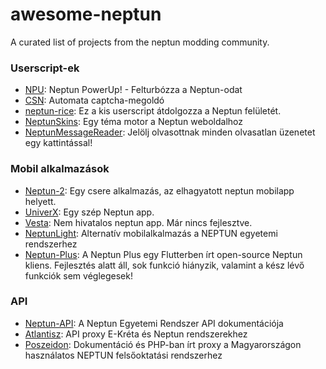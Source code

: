 # awesome-neptun
A curated list of projects from the neptun modding community.

### Userscript-ek
- [NPU](https://github.com/solymosi/npu): Neptun PowerUp! - Felturbózza a Neptun-odat
- [CSN](https://github.com/LetsUpdate/CSN): Automata captcha-megoldó
- [neptun-rice](https://github.com/glorantq/neptun-rice): Ez a kis userscript átdolgozza a Neptun felületét.
- [NeptunSkins](https://github.com/Balint66/NeptunSkins): Egy téma motor a Neptun weboldalhoz
- [NeptunMessageReader](https://github.com/FeaXR/NeptunMessageReader): Jelölj olvasottnak minden olvasatlan üzenetet egy kattintással!

### Mobil alkalmazások
- [Neptun-2](https://github.com/domedav/Neptun-2): Egy csere alkalmazás, az elhagyatott neptun mobilapp helyett.
- [UniverX](https://github.com/univerx/UniverX): Egy szép Neptun app.
- [Vesta](https://github.com/Balint66/Vesta): Nem hivatalos neptun app. Már nincs fejlesztve.
- [NeptunLight](https://github.com/marcelltoth/NeptunLight): Alternatív mobilalkalmazás a NEPTUN egyetemi rendszerhez
- [Neptun-Plus](https://github.com/GreGamingHUN/Neptun-Plus): A Neptun Plus egy Flutterben írt open-source Neptun kliens. Fejlesztés alatt áll, sok funkció hiányzik, valamint a kész lévő funkciók sem véglegesek!

### API
- [Neptun-API](https://github.com/GreGamingHUN/Neptun-API): A Neptun Egyetemi Rendszer API dokumentációja
- [Atlantisz](https://github.com/RuzsaGergely/Atlantisz): API proxy E-Kréta és Neptun rendszerekhez
- [Poszeidon](https://github.com/RuzsaGergely/Poszeidon): Dokumentáció és PHP-ban írt proxy a Magyarországon használatos NEPTUN felsőoktatási rendszerhez
